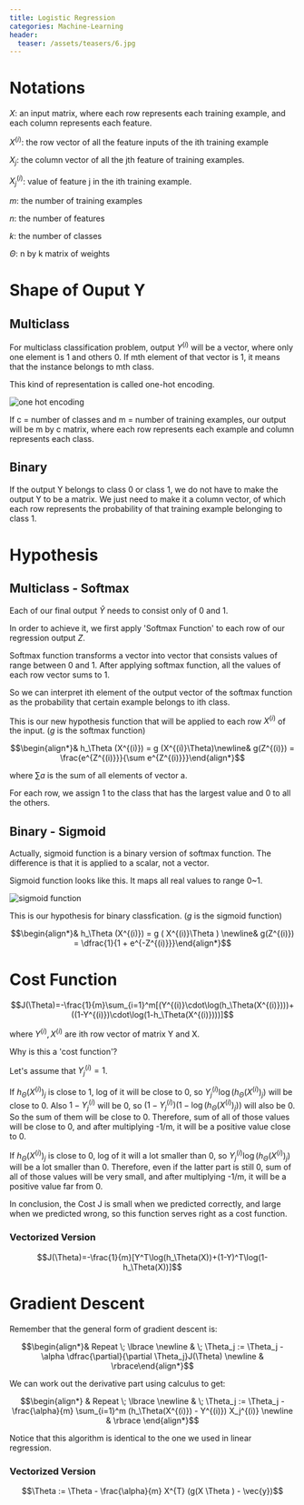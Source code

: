 ```yaml
---
title: Logistic Regression
categories: Machine-Learning
header:
  teaser: /assets/teasers/6.jpg
---
```


# Notations

$X$: an input matrix, where each row represents each training example, and each column represents each feature.

$X^{(i)}$: the row vector of all the feature inputs of the ith training example

$X_j$: the column vector of all the jth feature of training examples.

$X_j^{(i)}$: value of feature j in the ith training example.

$m$: the number of training examples

$n$: the number of features

$k$: the number of classes

$\Theta$: n by k matrix of weights



# Shape of Ouput Y

## Multiclass

For multiclass classification problem, output $Y^{(i)}$ will be a vector, where only one element is 1 and others 0. If mth element of that vector is 1, it means that the instance belongs to mth class.

This kind of representation is called one-hot encoding.

![one hot encoding](https://lh3.googleusercontent.com/R50jflCnKDDmb5gzzJCq6DeRJ4W1KoQTJWr_MkwGPb-7qw0UR_c608v9Ic1x9GoAhZeNWWWPqu4rwberDpXq_N7O_3br4uzAYoL2e8lXcqDer91kYXBJG8OZT4X4MbSHNsaaqQV8ug=w2400)

If c = number of classes and m = number of training examples, our output will be m by c matrix, where each row represents each example and column represents each class.

## Binary

If the output Y belongs to class 0 or class 1, we do not have to make the output Y to be a matrix. We just need to make it a column vector, of which each row represents the probability of that training example belonging to class 1.

# Hypothesis

## Multiclass - Softmax

Each of our final output $\hat{Y}$ needs to consist only of 0 and 1.

In order to achieve it, we first apply 'Softmax Function' to each row of our regression output $Z$.

Softmax function transforms a vector into vector that consists values of range between 0 and 1. After applying softmax function, all the values of each row vector sums to 1.

So we can interpret ith element of the output vector of the softmax function as the probability that certain example belongs to ith class.

This is our new hypothesis function that will be applied to each row $X^{(i)}$ of the input. ($g$ is the softmax function)

$$\begin{align*}& h_\Theta (X^{(i)}) =  g (X^{(i)}\Theta)\newline& g(Z^{(i)}) = \frac{e^{Z^{(i)}}}{\sum e^{Z^{(i)}}}\end{align*}$$

where $\sum a$ is the sum of all elements of vector a.

For each row, we assign 1 to the class that has the largest value and 0 to all the others.

## Binary - Sigmoid

Actually, sigmoid function is a binary version of softmax function. The difference is that it is applied to a scalar, not a vector.

Sigmoid function looks like this. It maps all real values to range 0~1.

![sigmoid function](https://lh3.googleusercontent.com/sTxiqXO-DUACfASNCMyu-xj7e_ScBP5JMty01uouhpKdG3WAWLsZ0BjqsUoHjeqX_wKn8pqdHs5qhKy7dGZtLwv4M1y7VBKzw6QiJcJCrN3eBKzU5AbUGN2Hc2hQKrkRt8ZMLexgcQ=w2400)

This is our hypothesis for binary classfication. ($g$ is the sigmoid function)

$$\begin{align*}& h_\Theta (X^{(i)}) =  g ( X^{(i)}\Theta  ) \newline& g(Z^{(i)}) = \dfrac{1}{1 + e^{-Z^{(i)}}}\end{align*}$$

# Cost Function

$$J(\Theta)=-\frac{1}{m}\sum_{i=1}^m[(Y^{(i)}\cdot\log(h_\Theta(X^{(i)})))+((1-Y^{(i)})\cdot\log(1-h_\Theta(X^{(i)})))]$$

where $Y^{(i)}, X^{(i)}$ are ith row vector of matrix Y and X.

Why is this a 'cost function'?

Let's assume that $Y^{(i)}_j=1$.

If $h_\Theta(X^{(i)})_j$ is close to 1, log of it will be close to 0, so $Y^{(i)}_j\log(h_\Theta(X^{(i)})_j)$ will be close to 0. Also $1-Y^{(i)}_j$ will be 0, so $(1-Y^{(i)}_j)(1-\log(h_\Theta(X^{(i)})_j))$ will also be 0. So the sum of them will be close to 0. Therefore, sum of all of those values will be close to 0, and after multiplying -1/m, it will be a positive value close to 0.

If $h_\Theta(X^{(i)})_j$ is close to 0, log of it will a lot smaller than 0, so $Y^{(i)}_j\log(h_\Theta(X^{(i)})_j)$ will be a lot smaller than 0. Therefore, even if the latter part is still 0, sum of all of those values will be very small, and after multiplying -1/m, it will be a positive value far from 0.

In conclusion, the Cost J is small when we predicted correctly, and large when we predicted wrong, so this function serves right as a cost function.

### Vectorized Version

$$J(\Theta)=-\frac{1}{m}[Y^T\log(h_\Theta(X))+(1-Y)^T\log(1-h_\Theta(X))]$$

# Gradient Descent

Remember that the general form of gradient descent is:

$$\begin{align*}& Repeat \; \lbrace \newline & \; \Theta_j := \Theta_j - \alpha \dfrac{\partial}{\partial \Theta_j}J(\Theta) \newline & \rbrace\end{align*}$$

We can work out the derivative part using calculus to get:

$$\begin{align*}
& Repeat \; \lbrace \newline
& \; \Theta_j := \Theta_j - \frac{\alpha}{m} \sum_{i=1}^m (h_\Theta(X^{(i)}) - Y^{(i)}) X_j^{(i)} \newline & \rbrace
\end{align*}$$

Notice that this algorithm is identical to the one we used in linear regression.

### Vectorized Version

$$\Theta := \Theta - \frac{\alpha}{m} X^{T} (g(X \Theta ) - \vec{y})$$
